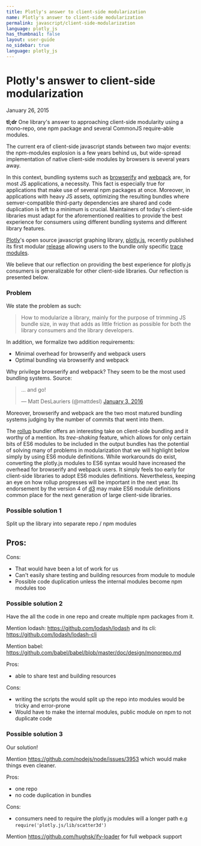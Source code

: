 ```yaml
---
title: Plotly's answer to client-side modularization
name: Plotly's answer to client-side modularization
permalink: javascript/client-side-modularization
language: plotly_js
has_thumbnail: false
layout: user-guide
no_sidebar: true
language: plotly_js
---
```


# Plotly's answer to client-side modularization

January 26, 2015

**tl;dr** One library's answer to approaching client-side modularity using a
mono-repo, one npm package and several CommonJS require-able modules.


The current era of client-side javascript stands between two major events: the
npm-modules explosion is a few years behind us, but wide-spread implementation
of native client-side modules by browsers is several years away.

In this context, bundling systems such as [browserify](http://browserify.org/)
and [webpack](https://webpack.github.io/) are, for most JS applications, a
necessity. This fact is especially true for applications that make use of
several npm packages at once.  Moreover, in applications with heavy JS assets,
optimizing the resulting bundles where semver-compatible third-party
dependencies are shared and code duplication is left to a minimum is crucial.
Maintainers of today's client-side libraries must adapt for the aforementioned
realities to provide the best experience for consumers using different bundling
systems and different library features.

[Plotly](https://plot.ly/)'s open source javascript graphing library,
[plotly.js](https://plot.ly/javascript/), recently published its first modular
[release](https://github.com/plotly/plotly.js/releases/tag/v1.5.0) allowing
users to the bundle only specific [trace
modules](https://github.com/plotly/plotly.js/blob/49ea59fd3016b4b125855511a05abe92a2e69082/README.md#modules).

We believe that our reflection on providing the best experience for plotly.js
consumers is generalizable for other client-side libraries. Our reflection is
presented below.


### Problem

We state the problem as such:

> How to modularize a library, mainly for the purpose of trimming JS bundle size,
in way that adds as little friction as possible for both the library consumers
and the library developers. 

In addition, we formalize two addition requirements:

- Minimal overhead for browserify and webpack users
- Optimal bundling via browserify and webpack

Why privilege browserify and webpack? They seem to be the most used bundling
systems. Source:

<blockquote class="twitter-tweet" lang="en"><p lang="en" dir="ltr">... and
go!</p>&mdash; Matt DesLauriers (@mattdesl) <a
href="https://twitter.com/mattdesl/status/683753259992006656">January 3,
2016</a></blockquote>
<script async src="//platform.twitter.com/widgets.js" charset="utf-8"></script>

Moreover, browserify and webpack are the two most matured bundling systems
judging by the number of commits that went into them.

The [rollup](http://rollupjs.org/) bundler offers an interesting take on
client-side bundling and it worthy of a mention. Its *tree-shaking* feature,
which allows for only certain bits of ES6 modules to be included in the output
bundles has the potential of solving many of problems in modularization that we
will highlight below simply by using ES6 module definitions. While workarounds
do exist, converting the plotly.js modules to ES6 syntax would have increased
the overhead for browserify and webpack users. It simply feels too early for
client-side libraries to adopt ES6 modules definitions.  Nevertheless, keeping
an eye on how rollup progresses will be important in the next year. Its
endorsement by the version 4 of
[d3](https://github.com/substack/node-browserify/issues/1186) may make ES6
module definitions common place for the next generation of large client-side
libraries.


### Possible solution 1

Split up the library into separate repo / npm modules

Pros:
 - 

Cons:
 - That would have been a lot of work for us
 - Can't easily share testing and building resources from module to module
 - Possible code duplication unless the internal modules become npm modules too


### Possible solution 2

Have the all the code in one repo and create multiple npm packages from it. 

Mention lodash: https://github.com/lodash/lodash
and its cli: https://github.com/lodash/lodash-cli

Mention babel: https://github.com/babel/babel/blob/master/doc/design/monorepo.md

Pros:
 - able to share test and building resources

Cons: 
 - writing the scripts the would split up the repo into modules would be tricky
   and error-prone
 - Would have to make the internal modules, public module on npm to
   not duplicate code


### Possible solution 3

Our solution!

Mention https://github.com/nodejs/node/issues/3953 which would make things even
cleaner.

Pros:
 - one repo
 - no code duplication in bundles

Cons: 
 - consumers need to require the plotly.js modules will a longer path e.g
   `require('plotly.js/lib/scatter3d')`



Mention https://github.com/hughsk/ify-loader for full webpack support
